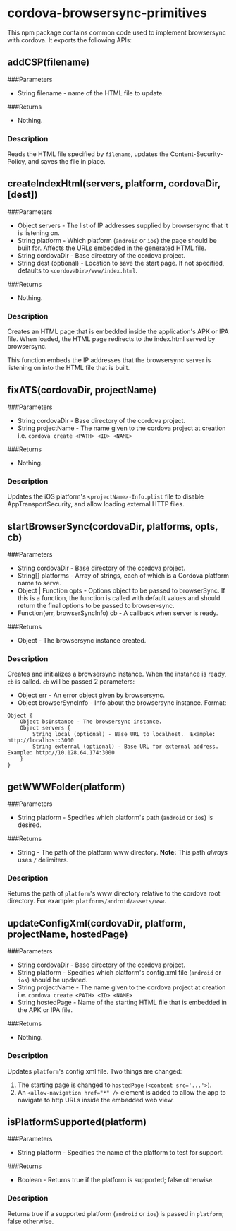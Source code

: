 # cordova-browsersync-primitives

This npm package contains common code used to implement browsersync with cordova.  It exports the following APIs:

## addCSP(filename)

###Parameters
* String filename - name of the HTML file to update.
  
###Returns
* Nothing.

### Description
Reads the HTML file specified by `filename`, updates the Content-Security-Policy, and saves the file in place.

## createIndexHtml(servers, platform, cordovaDir, [dest])

###Parameters
* Object servers - The list of IP addresses supplied by browsersync that it is listening on.  
* String platform - Which platform (`android` or `ios`) the page should be built for.  Affects the URLs embedded in the generated HTML file.
* String cordovaDir - Base directory of the cordova project.
* String dest (optional) - Location to save the start page.  If not specified, defaults to `<cordovaDir>/www/index.html`.

###Returns
* Nothing.

### Description

Creates an HTML page that is embedded inside the application's APK or IPA file.  When loaded, the HTML page redirects to the index.html served by browsersync.

This function embeds the IP addresses that the browsersync server is listening on into the HTML file that is built. 

## fixATS(cordovaDir, projectName)

###Parameters
* String cordovaDir - Base directory of the cordova project.
* String projectName - The name given to the cordova project at creation i.e. `cordova create <PATH> <ID> <NAME>`
  
###Returns
* Nothing.

### Description
Updates the iOS platform's `<projectName>-Info.plist` file to disable AppTransportSecurity, and allow loading external HTTP files.

## startBrowserSync(cordovaDir, platforms, opts, cb)

###Parameters
* String cordovaDir - Base directory of the cordova project.
* String[] platforms - Array of strings, each of which is a Cordova platform name to serve.
* Object | Function opts - Options object to be passed to browserSync. If this is a function, the function is called with default values and should return the final options to be passed to browser-sync.
* Function(err, browserSyncInfo) cb - A callback when server is ready.
  
###Returns
* Object - The browsersync instance created.

### Description

Creates and initializes a browsersync instance.  When the instance is ready, `cb` is called. `cb` will be passed 2 parameters:
* Object err - An error object given by browsersync.
* Object browserSyncInfo - Info about the browsersync instance.  Format:

````
Object {
	Object bsInstance - The browsersync instance.
	Object servers {
		String local (optional) - Base URL to localhost.  Example: http://localhost:3000
		String external (optional) - Base URL for external address.  Example: http://10.128.64.174:3000
	}
}
````

## getWWWFolder(platform)

###Parameters
* String platform - Specifies which platform's path (`android` or `ios`) is desired.

###Returns
* String - The path of the platform www directory.  **Note:** This path *always* uses `/` delimiters.

### Description

Returns the path of `platform`'s www directory relative to the cordova root directory.  For example: `platforms/android/assets/www`.

## updateConfigXml(cordovaDir, platform, projectName, hostedPage)

###Parameters
* String cordovaDir - Base directory of the cordova project.
* String platform - Specifies which platform's config.xml file (`android` or `ios`) should be updated.
* String projectName - The name given to the cordova project at creation i.e. `cordova create <PATH> <ID> <NAME>`
* String hostedPage - Name of the starting HTML file that is embedded in the APK or IPA file. 
   
###Returns
* Nothing.

### Description

Updates `platform`'s config.xml file.  Two things are changed:
1. The starting page is changed to `hostedPage` (`<content src='...'>`).
2. An `<allow-navigation href="*" />` element is added to allow the app to navigate to http URLs inside the embedded web view. 

## isPlatformSupported(platform)

###Parameters
* String platform - Specifies the name of the platform to test for support.
  
###Returns
* Boolean - Returns true if the platform is supported; false otherwise.

### Description
Returns true if a supported platform (`android` or `ios`) is passed in `platform`; false otherwise.
